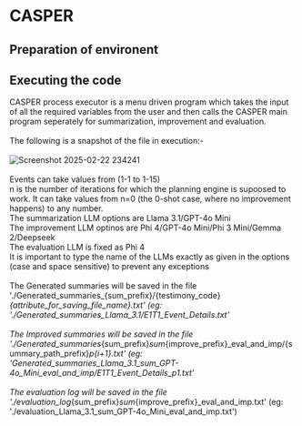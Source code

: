 # CASPER

## Preparation of environent 

## Executing the code
CASPER process executor is a menu driven program which takes the input of all the required variables from the user and then calls the CASPER main program seperately for summarization, improvement and evaluation. <br><br>
The following is a snapshot of the file in execution:- <br><br>
![Screenshot 2025-02-22 234241](https://github.com/user-attachments/assets/14bb14f0-9620-419d-84a6-74ffa32586fc)
<br> <br>
Events can take values from (1-1 to 1-15) <br>
n is the number of iterations for which the planning engine is supoosed to work. It can take values from n=0 (the 0-shot case, where no improvement happens) to any number.  <br>
The summarization LLM options are Llama 3.1/GPT-4o Mini <br>
The improvement LLM optinos are Phi 4/GPT-4o Mini/Phi 3 Mini/Gemma 2/Deepseek <br>
The evaluation LLM is fixed as Phi 4 <br>
It is important to type the name of the LLMs exactly as given in the options (case and space sensitive) to prevent any exceptions <br> <br>
The Generated summaries will be saved in the file './Generated_summaries_{sum_prefix}/{testimony_code}_{attribute_for_saving_file_name}.txt' (eg: './Generated_summaries_Llama_3.1/E1T1_Event_Details.txt' <br> <br>
The Improved summaries will be saved in the file './Generated_summaries_{sum_prefix}_sum_{improve_prefix}_eval_and_imp/{summary_path_prefix}_p{i+1}.txt' (eg: 'Generated_summaries_Llama_3.1_sum_GPT-4o_Mini_eval_and_imp/E1T1_Event_Details_p1.txt' <br> <br>
The evaluation log will be saved in the file './evaluation_log_{sum_prefix}_sum_{improve_prefix}_eval_and_imp.txt' (eg: './evaluation_Llama_3.1_sum_GPT-4o_Mini_eval_and_imp.txt')




